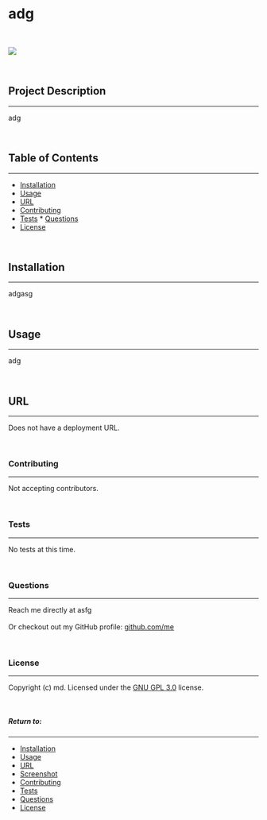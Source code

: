 
# **adg**
&nbsp;

<img src="https://img.shields.io/badge/license-GNU _GPL _3.0-blue.svg">

&nbsp;

## **Project Description**
***
adg

&nbsp;


## Table of Contents
***
* [Installation](#installation)
* [Usage](#usage)
* [URL](#url)
* [Contributing](#contributing)
* [Tests](#tests) * [Questions](#questions)
* [License](#license)

&nbsp;


## **Installation**
***
adgasg

&nbsp;


## **Usage**
***
adg

&nbsp;


## **URL**
***
Does not have a deployment URL.

&nbsp;


### **Contributing**
***
Not accepting contributors.

&nbsp;


### **Tests**
***
No tests at this time.

&nbsp;


### **Questions**
***
Reach me directly at  asfg </br>  
Or checkout out my GitHub profile:  [github.com/me](https://github.com/me)

&nbsp;


### **License**
***
Copyright (c) md. Licensed under the [GNU GPL 3.0](https://choosealicense.com/licenses) license.

&nbsp;


##### Return to:
***
* [Installation](#installation)
* [Usage](#usage)
* [URL](#url)
* [Screenshot](#screenshot)
* [Contributing](#contributing)
* [Tests](#tests)
* [Questions](#questions)
* [License](#license)

&nbsp;


